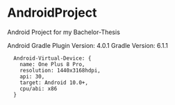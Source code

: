 # AndroidProject
Android Project for my Bachelor-Thesis

Android Gradle Plugin Version: 4.0.1
Gradle Version: 6.1.1
```
  Android-Virtual-Device: {
    name: One Plus 8 Pro,
    resolution: 1440x3168hdpi,
    api: 30,
    target: Android 10.0+,
    cpu/abi: x86
  }
```
